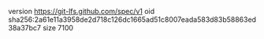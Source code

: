 version https://git-lfs.github.com/spec/v1
oid sha256:2a61e11a3958de2d718c126dc1665ad51c8007eada583d83b58863ed38a37bc7
size 7100
